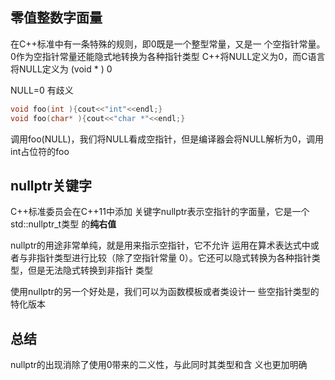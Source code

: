 
## 零值整数字面量

在C++标准中有一条特殊的规则，即0既是一个整型常量，又是一 个空指针常量。0作为空指针常量还能隐式地转换为各种指针类型
C++将NULL定义为0，而C语言将NULL定义为 (void * ) 0

NULL=0 有歧义

```cpp
void foo(int ){cout<<"int"<<endl;}  
void foo(char* ){cout<<"char *"<<endl;}
```
调用foo(NULL)，我们将NULL看成空指针，但是编译器会将NULL解析为0，调用int占位符的foo 


## nullptr关键字

C++标准委员会在C++11中添加 关键字nullptr表示空指针的字面量，它是一个std::nullptr_t类型 的**纯右值**

nullptr的用途非常单纯，就是用来指示空指针，它不允许 运用在算术表达式中或者与非指针类型进行比较（除了空指针常量 0）。它还可以隐式转换为各种指针类型，但是无法隐式转换到非指针 类型

使用nullptr的另一个好处是，我们可以为函数模板或者类设计一 些空指针类型的特化版本

## 总结

nullptr的出现消除了使用0带来的二义性，与此同时其类型和含 义也更加明确